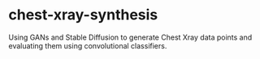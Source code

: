 # chest-xray-synthesis
Using GANs and Stable Diffusion to generate Chest Xray data points and evaluating them using convolutional classifiers.
